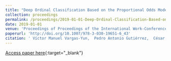 ```yaml
---
title: "Deep Ordinal Classification Based on the Proportional Odds Model"
collection: proceedings
permalink: /proceedings/2019-01-01-Deep-Ordinal-Classification-Based-on-the-Proportional-Odds-Model
date: 2019-01-01
venue: 'Proceedings of Proceedings of the International Work-Conference on the Interplay Between Natural and Artificial Computation (IWINAC 2019)'
paperurl: 'http://doi.org/10.1007/978-3-030-19651-6_43'
citation: ' Víctor Manuel Vargas-Yun,  Pedro Antonio Gutiérrez,  César Hervás-Martínez, &quot;Deep Ordinal Classification Based on the Proportional Odds Model.&quot; Proceedings of Proceedings of the International Work-Conference on the Interplay Between Natural and Artificial Computation (IWINAC 2019), Vol.11487, 2019, Almería (España), pp.441-451.'
---
```

[Access paper here](http://doi.org/10.1007/978-3-030-19651-6_43){:target="_blank"}
